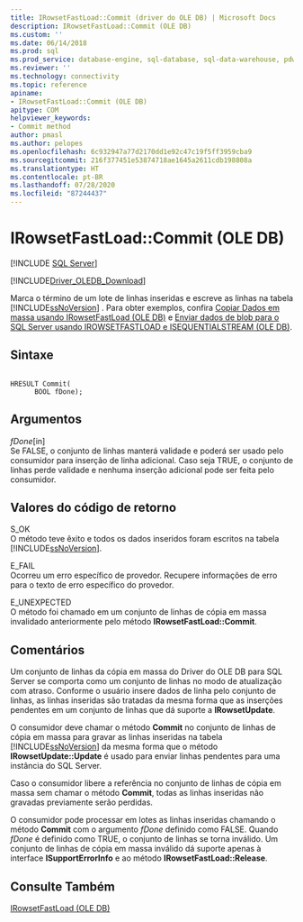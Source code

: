 ```yaml
---
title: IRowsetFastLoad::Commit (driver do OLE DB) | Microsoft Docs
description: IRowsetFastLoad::Commit (OLE DB)
ms.custom: ''
ms.date: 06/14/2018
ms.prod: sql
ms.prod_service: database-engine, sql-database, sql-data-warehouse, pdw
ms.reviewer: ''
ms.technology: connectivity
ms.topic: reference
apiname:
- IRowsetFastLoad::Commit (OLE DB)
apitype: COM
helpviewer_keywords:
- Commit method
author: pmasl
ms.author: pelopes
ms.openlocfilehash: 6c932947a77d2170dd1e92c47c19f5ff3959cba9
ms.sourcegitcommit: 216f377451e53874718ae1645a2611cdb198808a
ms.translationtype: HT
ms.contentlocale: pt-BR
ms.lasthandoff: 07/28/2020
ms.locfileid: "87244437"
---
```

# <a name="irowsetfastloadcommit-ole-db"></a>IRowsetFastLoad::Commit (OLE DB)
[!INCLUDE [SQL Server](../../../includes/applies-to-version/sql-asdb-asdbmi-asa-pdw.md)]

[!INCLUDE[Driver_OLEDB_Download](../../../includes/driver_oledb_download.md)]

  Marca o término de um lote de linhas inseridas e escreve as linhas na tabela [!INCLUDE[ssNoVersion](../../../includes/ssnoversion-md.md)] . Para obter exemplos, confira [Copiar Dados em massa usando IRowsetFastLoad &#40;OLE DB&#41;](../../oledb/ole-db-how-to/bulk-copy-data-using-irowsetfastload-ole-db.md) e [Enviar dados de blob para o SQL Server usando IROWSETFASTLOAD e ISEQUENTIALSTREAM &#40;OLE DB&#41;](../../oledb/ole-db-how-to/send-blob-data-to-sql-server-using-irowsetfastload-and-isequentialstream-ole-db.md).  
  
## <a name="syntax"></a>Sintaxe  
  
```  
  
HRESULT Commit(  
      BOOL fDone);  
```  
  
## <a name="arguments"></a>Argumentos  
 *fDone*[in]  
 Se FALSE, o conjunto de linhas manterá validade e poderá ser usado pelo consumidor para inserção de linha adicional. Caso seja TRUE, o conjunto de linhas perde validade e nenhuma inserção adicional pode ser feita pelo consumidor.  
  
## <a name="return-code-values"></a>Valores do código de retorno  
 S_OK  
 O método teve êxito e todos os dados inseridos foram escritos na tabela [!INCLUDE[ssNoVersion](../../../includes/ssnoversion-md.md)].  
  
 E_FAIL  
 Ocorreu um erro específico de provedor. Recupere informações de erro para o texto de erro específico do provedor.  
  
 E_UNEXPECTED  
 O método foi chamado em um conjunto de linhas de cópia em massa invalidado anteriormente pelo método **IRowsetFastLoad::Commit**.  
  
## <a name="remarks"></a>Comentários  
 Um conjunto de linhas da cópia em massa do Driver do OLE DB para SQL Server se comporta como um conjunto de linhas no modo de atualização com atraso. Conforme o usuário insere dados de linha pelo conjunto de linhas, as linhas inseridas são tratadas da mesma forma que as inserções pendentes em um conjunto de linhas que dá suporte a **IRowsetUpdate**.  
  
 O consumidor deve chamar o método **Commit** no conjunto de linhas de cópia em massa para gravar as linhas inseridas na tabela [!INCLUDE[ssNoVersion](../../../includes/ssnoversion-md.md)] da mesma forma que o método **IRowsetUpdate::Update** é usado para enviar linhas pendentes para uma instância do SQL Server.  
  
 Caso o consumidor libere a referência no conjunto de linhas de cópia em massa sem chamar o método **Commit**, todas as linhas inseridas não gravadas previamente serão perdidas.  
  
 O consumidor pode processar em lotes as linhas inseridas chamando o método **Commit** com o argumento *fDone* definido como FALSE. Quando *fDone* é definido como TRUE, o conjunto de linhas se torna inválido. Um conjunto de linhas de cópia em massa inválido dá suporte apenas à interface **ISupportErrorInfo** e ao método **IRowsetFastLoad::Release**.  
  
## <a name="see-also"></a>Consulte Também  
 [IRowsetFastLoad &#40;OLE DB&#41;](../../oledb/ole-db-interfaces/irowsetfastload-ole-db.md)  
  
  
